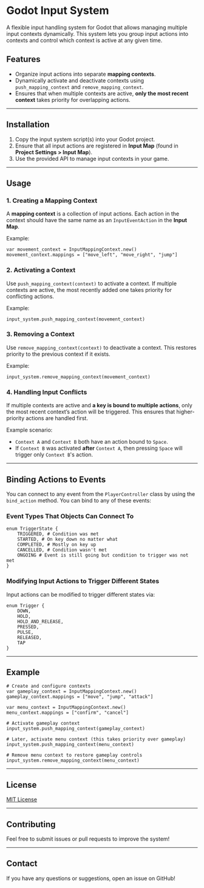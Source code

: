 # Godot Input System

A flexible input handling system for Godot that allows managing multiple input contexts dynamically. This system lets you group input actions into contexts and control which context is active at any given time.

## Features
- Organize input actions into separate **mapping contexts**.
- Dynamically activate and deactivate contexts using `push_mapping_context` and `remove_mapping_context`.
- Ensures that when multiple contexts are active, **only the most recent context** takes priority for overlapping actions.

---

## Installation
1. Copy the input system script(s) into your Godot project.
2. Ensure that all input actions are registered in **Input Map** (found in **Project Settings > Input Map**).
3. Use the provided API to manage input contexts in your game.

---

## Usage

### 1. **Creating a Mapping Context**
A **mapping context** is a collection of input actions. Each action in the context should have the same name as an `InputEventAction` in the **Input Map**.

Example:
```gdscript
var movement_context = InputMappingContext.new()
movement_context.mappings = ["move_left", "move_right", "jump"]
```

### 2. **Activating a Context**
Use `push_mapping_context(context)` to activate a context. If multiple contexts are active, the most recently added one takes priority for conflicting actions.

Example:
```gdscript
input_system.push_mapping_context(movement_context)
```

### 3. **Removing a Context**
Use `remove_mapping_context(context)` to deactivate a context. This restores priority to the previous context if it exists.

Example:
```gdscript
input_system.remove_mapping_context(movement_context)
```

### 4. **Handling Input Conflicts**
If multiple contexts are active and **a key is bound to multiple actions**, only the most recent context’s action will be triggered. This ensures that higher-priority actions are handled first.

Example scenario:
- `Context A` and `Context B` both have an action bound to `Space`.
- If `Context B` was activated **after** `Context A`, then pressing `Space` will trigger only `Context B`'s action.

---

## Binding Actions to Events
You can connect to any event from the `PlayerController` class by using the `bind_action` method. You can bind to any of these events:

### **Event Types That Objects Can Connect To**
```gdscript
enum TriggerState {
    TRIGGERED, # Condition was met
    STARTED, # On key down no matter what
    COMPLETED, # Mostly on key up
    CANCELLED, # Condition wasn't met
    ONGOING # Event is still going but condition to trigger was not met
}
```

### **Modifying Input Actions to Trigger Different States**
Input actions can be modified to trigger different states via:
```gdscript
enum Trigger {
    DOWN,
    HOLD,
    HOLD_AND_RELEASE,
    PRESSED,
    PULSE,
    RELEASED,
    TAP
}
```

---

## Example
```gdscript
# Create and configure contexts
var gameplay_context = InputMappingContext.new()
gameplay_context.mappings = ["move", "jump", "attack"]

var menu_context = InputMappingContext.new()
menu_context.mappings = ["confirm", "cancel"]

# Activate gameplay context
input_system.push_mapping_context(gameplay_context)

# Later, activate menu context (this takes priority over gameplay)
input_system.push_mapping_context(menu_context)

# Remove menu context to restore gameplay controls
input_system.remove_mapping_context(menu_context)
```

---

## License
[MIT License](LICENSE)

---

## Contributing
Feel free to submit issues or pull requests to improve the system!

---

## Contact
If you have any questions or suggestions, open an issue on GitHub!

